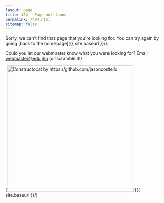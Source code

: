 ```yaml
---
layout: page
title: 404 - Page not found
permalink: /404.html
sitemap: false
---
```


Sorry, we can't find that page that you're looking for. You can try again by going [back to the homepage]({{ site.baseurl }}/).

Could you let our webmaster know what you were looking for? Email webmaster@edu.jhu (unscramble it!)

[<img src="{{ site.baseurl }}/images/404.jpg" alt="Constructocat by https://github.com/jasoncostello" style="width: 400px;"/>]({{ site.baseurl }}/)
